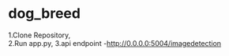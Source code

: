 # dog_breed
1.Clone Repository,    
2.Run app.py,
3.api endpoint -http://0.0.0.0:5004/imagedetection
